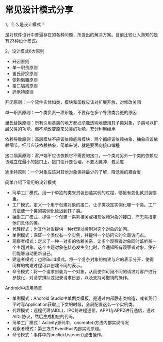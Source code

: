 # 常见设计模式分享
1，什么是设计模式？

是对软件设计中普遍存在的各种问题，所提出的解决方案。目前比较让人熟知的是有23种设计模式。



2，设计模式6大原则

- 开闭原则
- 单一职责原则
- 里氏替换原则
- 依赖倒置原则
- 接口隔离原则
- 迪米特原则

开闭原则：一个软件实体如类，模块和函数应该对扩展开放，对修改关闭

单一职责原则：一个类负责一项职能，不要存在多个导致类变更的原因

里氏替换原则：所有引用基类的地方都必须能透明地使用其子类对象，子类可以扩展父类的功能，但不能改变原来父类的功能，充分利用继承

依赖导致原则：高层模块不应该依赖底层模块，两个都应该依赖抽象，抽象应该依赖细节，细节应该依赖抽象，简单来说，就是要面向接口编程

接口隔离原则：客户端不应该依赖它不需要的接口，一个类对另外一个类的依赖应该建立在最小的接口上，接口设计要合理，不要太臃肿，要适度

迪米特原则：一个对象应该对其他对象保持最少的了解，降低类的耦合度



简单介绍下常用的设计模式

- 简单工厂模式。用一个单独的类来封装创造实例的过程，哪里有变化就封装哪里。
- 工厂模式。定义一个用于创建对象的接口，让子类决定实例化哪一个类。工厂方法使一个类的实例化延迟到其子类。
- 抽象工厂模式。提供一个创建一系列相关或相互依赖对象的接口，而无需指定他们具体的类。
- 代理模式：为其他对象提供一种代理以控制对这个对象的访问。
- 单例模式：保证一个类仅有一个实例，并提供一个访问它的全局访问点。
- 观察者模式：定义了一种一对多的依赖关系，让多个观察者对象同时监听某一个主题对象。这个主题对象在状态发生变化时，会通知所有观察者对象，使它们能够自动更新自己。
- 建造者模式：也称Build模式，将一个复杂对象的构建与它的表示分开，使得同样的构建过程可以创建不同的表示。
- 命令模式：将一个请求封装为一个对象，从而使你可用不同的请求对客户进行参数化，对请求排队或记录请求日志，以及支持可撤销的操作。



Android中应用场景

- 单例模式：Android Studio中单例类模板，是通过内部静态类构造，或者我们平时写Application获取上下文的时候，全局配置这么一个实例类。
- 代理模式：远程代理(AIDL)，IPC跨进程通信，APP1与APP2进行通信，通过AIDL协议，然后生成相应的代码。
- 简单工厂模式：Activity源码中，oncreate()方法内部实现情况
- 观察者模式：第三方库EventBus内部实现原理。
- 命令模式：事件中的onclickListener()点击操作。